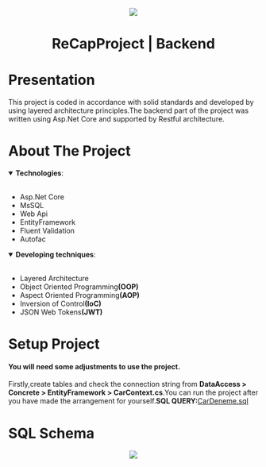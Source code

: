 <p align="center"><img src="https://user-images.githubusercontent.com/34316987/114277364-89bff380-9a33-11eb-905a-de72cb739e80.png"></p>
<h1 align="center">ReCapProject | Backend</h1>

# Presentation
This project is coded in accordance with solid standards and developed by using layered architecture principles.The backend part of the project was written using Asp.Net Core and supported by Restful architecture.

# About The Project 

<details open>
 <summary><b>Technologies</b>: </summary>
<br>
<ul>
  <li>Asp.Net Core</li>
  <li>MsSQL</li>
  <li>Web Api</li>
  <li>EntityFramework</li>
  <li>Fluent Validation
  <li>Autofac</li>
</ul>
</details>

<details  open>
 <summary><b>Developing techniques</b>: </summary>
<br>
<ul>
  <li>Layered Architecture</li>
 <li>Object Oriented Programming<strong>(OOP)</strong></li>
  <li>Aspect Oriented Programming<strong>(AOP)</strong></li>
  <li>Inversion of Control<strong>(IoC)</strong></li>
  <li>JSON Web Tokens<strong>(JWT)</strong></li>
</ul>
</details>

# Setup Project
<h4>You will need some adjustments to use the project.</h4>
<a>Firstly,create tables and check the connection string from <strong> DataAccess > Concrete > EntityFramework > CarContext.cs</strong>.You can run the project after you have made the arrangement for yourself.<strong>SQL QUERY:</strong><a href="https://github.com/salihboraozturk/ReCapProject/blob/master/CarDeneme.sql">CarDeneme.sql</a></a>

# SQL Schema
<p align="center"><img src="https://user-images.githubusercontent.com/34316987/114282470-da901600-9a4c-11eb-958a-7ed573d5e458.png"></p>


